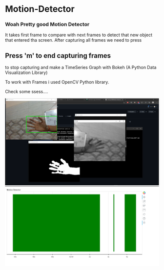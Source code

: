 # Motion-Detector

### Woah Pretty good Motion Detector

It takes first frame to compare with next frames to detect that new object that entered tha screen.
After capturing all frames we need to press
## Press 'm' to end capturing frames
 to stop capturing and make a TimeSeries Graph with Bokeh (A Python Data Visualization Library)
 
To work with Frames i used OpenCV Python library.

Check some ssess....

![](./ss/ss1.png)
![](./ss/ss3.png)
